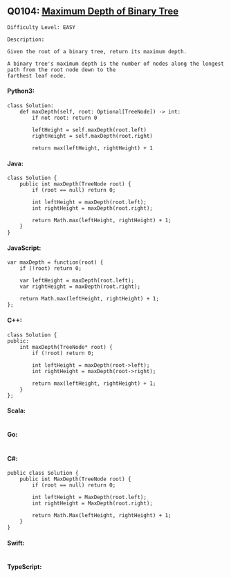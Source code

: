 ## Q0104: [Maximum Depth of Binary Tree](https://leetcode.com/problems/maximum-depth-of-binary-tree/)

```
Difficulty Level: EASY
```

```
Description:

Given the root of a binary tree, return its maximum depth.

A binary tree's maximum depth is the number of nodes along the longest path from the root node down to the
farthest leaf node.
```

#### Python3:

```
class Solution:
    def maxDepth(self, root: Optional[TreeNode]) -> int:
        if not root: return 0

        leftHeight = self.maxDepth(root.left)
        rightHeight = self.maxDepth(root.right)

        return max(leftHeight, rightHeight) + 1
```

#### Java:

```
class Solution {
    public int maxDepth(TreeNode root) {
        if (root == null) return 0;

        int leftHeight = maxDepth(root.left);
        int rightHeight = maxDepth(root.right);

        return Math.max(leftHeight, rightHeight) + 1;
    }
}
```

#### JavaScript:

```
var maxDepth = function(root) {
    if (!root) return 0;

    var leftHeight = maxDepth(root.left);
    var rightHeight = maxDepth(root.right);

    return Math.max(leftHeight, rightHeight) + 1;
};
```

#### C++:

```
class Solution {
public:
    int maxDepth(TreeNode* root) {
        if (!root) return 0;

        int leftHeight = maxDepth(root->left);
        int rightHeight = maxDepth(root->right);

        return max(leftHeight, rightHeight) + 1;
    }
};
```

#### Scala:

```

```

#### Go:

```

```

#### C#:

```
public class Solution {
    public int MaxDepth(TreeNode root) {
        if (root == null) return 0;

        int leftHeight = MaxDepth(root.left);
        int rightHeight = MaxDepth(root.right);

        return Math.Max(leftHeight, rightHeight) + 1;
    }
}
```

#### Swift:

```

```

#### TypeScript:

```

```